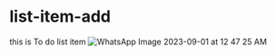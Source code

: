 # list-item-add
this is To do list item
![WhatsApp Image 2023-09-01 at 12 47 25 AM](https://github.com/PoojaRawatig123/list-item-add/assets/113825497/f0a03382-04fb-45d3-a152-3bd0c0d2ee4e)
